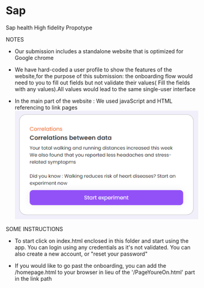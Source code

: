 # Sap
Sap health
High fidelity Propotype


NOTES
- Our submission includes a standalone website that is optimized for Google chrome

- We have hard-coded a user profile to show the features of the website,for the purpose of this submission:
  the onboarding flow would need to you to fill out fields but not validate their values( Fill the fields 
  with any values).All values would lead to the same single-user interface

- In the main part of the website : We used javaScript and HTML referencing to link pages
 ![Image](/readme1.PNG) 



SOME INSTRUCTIONS
- To start click on index.html enclosed in this folder and start using the app. You can login using any credentials as it's not validated. 
  You can also create a new account, or "reset your password"

- If you would like to go past the onboarding, you can add the /homepage.html to your browser in lieu of the '/PageYoureOn.html' part in the link path
